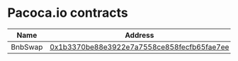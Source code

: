 # Pacoca.io contracts

| Name | Address |
|------|--------------|
| BnbSwap | [0x1b3370be88e3922e7a7558ce858fecfb65fae7ee](https://bscscan.com/address/0x1b3370be88e3922e7a7558ce858fecfb65fae7ee) |
